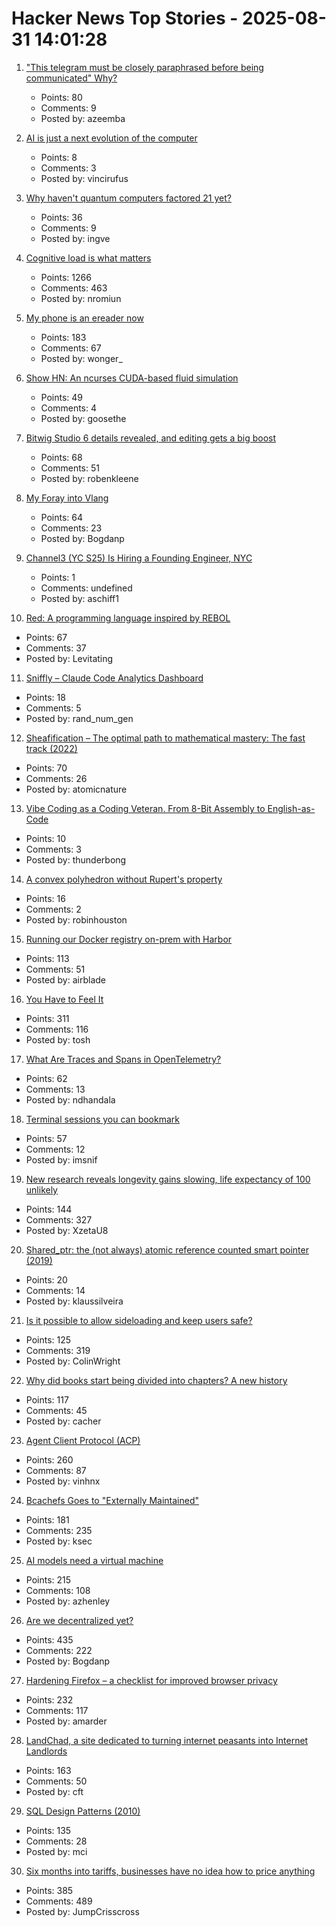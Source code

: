 # Hacker News Top Stories - 2025-08-31 14:01:28

1. ["This telegram must be closely paraphrased before being communicated" Why?](https://history.stackexchange.com/questions/79371/this-telegram-must-be-closely-paraphrased-before-being-communicated-to-anyone)
   - Points: 80
   - Comments: 9
   - Posted by: azeemba

2. [AI is just a next evolution of the computer](https://www.vincirufus.com/posts/ai-next-evolution-of-computers/)
   - Points: 8
   - Comments: 3
   - Posted by: vincirufus

3. [Why haven't quantum computers factored 21 yet?](https://algassert.com/post/2500)
   - Points: 36
   - Comments: 9
   - Posted by: ingve

4. [Cognitive load is what matters](https://github.com/zakirullin/cognitive-load)
   - Points: 1266
   - Comments: 463
   - Posted by: nromiun

5. [My phone is an ereader now](https://www.davepagurek.com/blog/minimal-phone/)
   - Points: 183
   - Comments: 67
   - Posted by: wonger_

6. [Show HN: An ncurses CUDA-based fluid simulation](https://github.com/seanwevans/fluid-sims)
   - Points: 49
   - Comments: 4
   - Posted by: goosethe

7. [Bitwig Studio 6 details revealed, and editing gets a big boost](https://cdm.link/bitwig-studio-6-details/)
   - Points: 68
   - Comments: 51
   - Posted by: robenkleene

8. [My Foray into Vlang](https://kristun.dev/posts/my-foray-into-vlang/)
   - Points: 64
   - Comments: 23
   - Posted by: Bogdanp

9. [Channel3 (YC S25) Is Hiring a Founding Engineer, NYC](https://channel3.notion.site/founding-engineer)
   - Points: 1
   - Comments: undefined
   - Posted by: aschiff1

10. [Red: A programming language inspired by REBOL](https://github.com/red/red)
   - Points: 67
   - Comments: 37
   - Posted by: Levitating

11. [Sniffly – Claude Code Analytics Dashboard](https://github.com/chiphuyen/sniffly)
   - Points: 18
   - Comments: 5
   - Posted by: rand_num_gen

12. [Sheafification – The optimal path to mathematical mastery: The fast track (2022)](https://sheafification.com/the-fast-track/)
   - Points: 70
   - Comments: 26
   - Posted by: atomicnature

13. [Vibe Coding as a Coding Veteran. From 8-Bit Assembly to English-as-Code](https://levelup.gitconnected.com/vibe-coding-as-a-coding-veteran-cd370fe2be50)
   - Points: 10
   - Comments: 3
   - Posted by: thunderbong

14. [A convex polyhedron without Rupert's property](https://arxiv.org/abs/2508.18475)
   - Points: 16
   - Comments: 2
   - Posted by: robinhouston

15. [Running our Docker registry on-prem with Harbor](https://dev.37signals.com/running-our-docker-registry-on-prem-with-harbor/)
   - Points: 113
   - Comments: 51
   - Posted by: airblade

16. [You Have to Feel It](https://mitchellh.com/writing/feel-it)
   - Points: 311
   - Comments: 116
   - Posted by: tosh

17. [What Are Traces and Spans in OpenTelemetry?](https://oneuptime.com/blog/post/2025-08-27-traces-and-spans-in-opentelemetry/view)
   - Points: 62
   - Comments: 13
   - Posted by: ndhandala

18. [Terminal sessions you can bookmark](https://poor.dev/blog/building-zellij-web-terminal/)
   - Points: 57
   - Comments: 12
   - Posted by: imsnif

19. [New research reveals longevity gains slowing, life expectancy of 100 unlikely](https://lafollette.wisc.edu/news/new-research-reveals-longevity-gains-slowing-life-expectancy-of-100-unlikely/)
   - Points: 144
   - Comments: 327
   - Posted by: XzetaU8

20. [Shared_ptr<T>: the (not always) atomic reference counted smart pointer (2019)](https://snf.github.io/2019/02/13/shared-ptr-optimization/)
   - Points: 20
   - Comments: 14
   - Posted by: klaussilveira

21. [Is it possible to allow sideloading and keep users safe?](https://shkspr.mobi/blog/2025/08/is-it-possible-to-allow-sideloading-and-keep-users-safe/)
   - Points: 125
   - Comments: 319
   - Posted by: ColinWright

22. [Why did books start being divided into chapters? A new history](https://sydneyreviewofbooks.com/reviews/just-a-little-longer)
   - Points: 117
   - Comments: 45
   - Posted by: cacher

23. [Agent Client Protocol (ACP)](https://agentclientprotocol.com/overview/introduction)
   - Points: 260
   - Comments: 87
   - Posted by: vinhnx

24. [Bcachefs Goes to "Externally Maintained"](https://lwn.net/Articles/1035736/)
   - Points: 181
   - Comments: 235
   - Posted by: ksec

25. [AI models need a virtual machine](https://blog.sigplan.org/2025/08/29/ai-models-need-a-virtual-machine/)
   - Points: 215
   - Comments: 108
   - Posted by: azhenley

26. [Are we decentralized yet?](https://arewedecentralizedyet.online/)
   - Points: 435
   - Comments: 222
   - Posted by: Bogdanp

27. [Hardening Firefox – a checklist for improved browser privacy](https://andrewmarder.net/firefox/)
   - Points: 232
   - Comments: 117
   - Posted by: amarder

28. [LandChad, a site dedicated to turning internet peasants into Internet Landlords](https://landchad.net)
   - Points: 163
   - Comments: 50
   - Posted by: cft

29. [SQL Design Patterns (2010)](https://vadimtropashko.wordpress.com/%e2%80%9csql-design-patterns%e2%80%9d-book/about/)
   - Points: 135
   - Comments: 28
   - Posted by: mci

30. [Six months into tariffs, businesses have no idea how to price anything](https://www.wsj.com/business/retail/trump-tariff-business-price-impact-37b630c8)
   - Points: 385
   - Comments: 489
   - Posted by: JumpCrisscross

